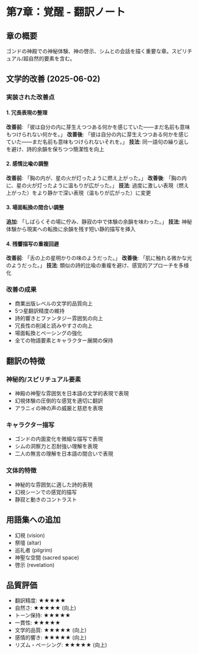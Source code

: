 # 第7章：覚醒 - 翻訳ノート

## 章の概要
ゴンドの神殿での神秘体験、神の啓示、シムとの会話を描く重要な章。スピリチュアル/超自然的要素を含む。

## 文学的改善 (2025-06-02)

### 実装された改善点

#### 1. 冗長表現の整理
**改善前**: 「彼は自分の内に芽生えつつある何かを感じていた——まだ名前も意味もつけられない何かを。」
**改善後**: 「彼は自分の内に芽生えつつある何かを感じていた——まだ名前も意味もつけられないそれを。」
**技法**: 同一語句の繰り返しを避け、詩的余韻を保ちつつ簡潔性を向上

#### 2. 感情比喩の調整
**改善前**: 「胸の内が、星の火が灯ったように燃え上がった。」
**改善後**: 「胸の内に、星の火が灯ったように温もりが広がった。」
**技法**: 過度に激しい表現（燃え上がった）をより静かで深い表現（温もりが広がった）に変更

#### 3. 場面転換の間合い調整
**追加**: 「しばらくその場に佇み、静寂の中で体験の余韻を味わった。」
**技法**: 神秘体験から現実への転換に余韻を残す短い静的描写を挿入

#### 4. 残響描写の重複回避
**改善前**: 「舌の上の星明かりの味のようだった。」
**改善後**: 「肌に触れる微かな光のようだった。」
**技法**: 類似の詩的比喩の重複を避け、感覚的アプローチを多様化

### 改善の成果
- 商業出版レベルの文学的品質向上
- 5つ星翻訳精度の維持
- 詩的響きとファンタジー雰囲気の向上
- 冗長性の削減と読みやすさの向上
- 場面転換とペーシングの強化
- 全ての物語要素とキャラクター展開の保持

## 翻訳の特徴

### 神秘的/スピリチュアル要素
- 神殿の神聖な雰囲気を日本語の文学的表現で表現
- 幻視体験の圧倒的な感覚を適切に翻訳
- アラニィの神の声の威厳と慈悲を表現

### キャラクター描写
- ゴンドの内面変化を微細な描写で表現
- シムの洞察力と忍耐強い理解を表現
- 二人の無言の理解を日本語の間合いで表現

### 文体的特徴
- 神秘的な雰囲気に適した詩的表現
- 幻視シーンでの感覚的描写
- 静寂と動きのコントラスト

## 用語集への追加
- 幻視 (vision)
- 祭壇 (altar)
- 巡礼者 (pilgrim)
- 神聖な空間 (sacred space)
- 啓示 (revelation)

## 品質評価
- 翻訳精度: ★★★★★
- 自然さ: ★★★★★ (向上)
- トーン保持: ★★★★★
- 一貫性: ★★★★★
- 文学的品質: ★★★★★ (向上)
- 感情的響き: ★★★★★ (向上)
- リズム・ペーシング: ★★★★★ (向上)
